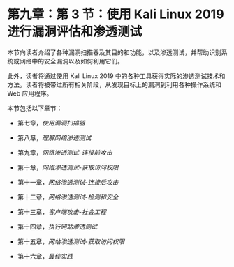 # 第九章：第 3 节：使用 Kali Linux 2019 进行漏洞评估和渗透测试

本节向读者介绍了各种漏洞扫描器及其目的和功能，以及渗透测试，并帮助识别系统或网络中的安全漏洞以及如何利用它们。

此外，读者将通过使用 Kali Linux 2019 中的各种工具获得实际的渗透测试技术和方法。读者将被带过所有相关阶段，从发现目标上的漏洞到利用各种操作系统和 Web 应用程序。

本节包括以下章节：

+   第七章，*使用漏洞扫描器*

+   第八章，*理解网络渗透测试*

+   第九章，*网络渗透测试-连接前攻击*

+   第十章，*网络渗透测试-获取访问权限*

+   第十一章，*网络渗透测试-连接后攻击*

+   第十二章，*网络渗透测试-检测和安全*

+   第十三章，*客户端攻击-社会工程*

+   第十四章，*执行网站渗透测试*

+   第十五章，*网站渗透测试-获取访问权限*

+   第十六章，*最佳实践*
